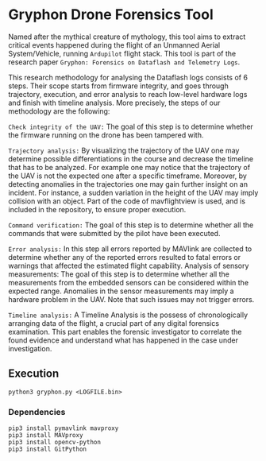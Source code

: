 # Gryphon Drone Forensics Tool

Named after the mythical creature of mythology, this tool aims to extract critical events happened during the flight of an Unmanned Aerial System/Vehicle, running `Ardupilot` flight stack. This tool is part of the research paper `Gryphon: Forensics on Dataflash and Telemetry Logs`.

This research methodology for analysing the Dataflash logs consists of 6 steps. Their scope starts from firmware integrity, and goes through trajectory, execution, and error analysis to reach low-level hardware logs and finish with timeline analysis. More precisely, the steps of our methodology are the following:

`Check integrity of the UAV:` The goal of this step is to determine whether the firmware running on the drone has been tampered with.

`Trajectory analysis:` By visualizing the trajectory of the UAV one may determine possible differentiations in the course and decrease the timeline that has to be analyzed. For example one may notice that the trajectory of the UAV is not the expected one after a specific timeframe. Moreover, by detecting anomalies in the trajectories one may gain further insight on an incident. For instance, a sudden variation in the height of the UAV may imply collision with an object. Part of the code of mavflightview is used, and is included in the repository, to ensure proper execution.

`Command verification:` The goal of this step is to determine whether all the commands that were submitted by the pilot have been executed.

`Error analysis:` In this step all errors reported by MAVlink are collected to determine whether any of the reported errors resulted to fatal errors or warnings that affected the estimated flight capability.
Analysis of sensory measurements: The goal of this step is to determine whether all the measurements from the embedded sensors can be considered within the expected range. Anomalies in the sensor measurements may imply a hardware problem in the UAV. Note that such issues may not trigger errors.

`Timeline analysis:` A Timeline Analysis is the possess of chronologically arranging data of the flight, a crucial part of any digital forensics examination. This part enables the forensic investigator to correlate the found evidence and understand what has happened in the case under investigation.


## Execution
```
python3 gryphon.py <LOGFILE.bin>
```

### Dependencies
```
pip3 install pymavlink mavproxy
pip3 install MAVproxy
pip3 install opencv-python
pip3 install GitPython
```
